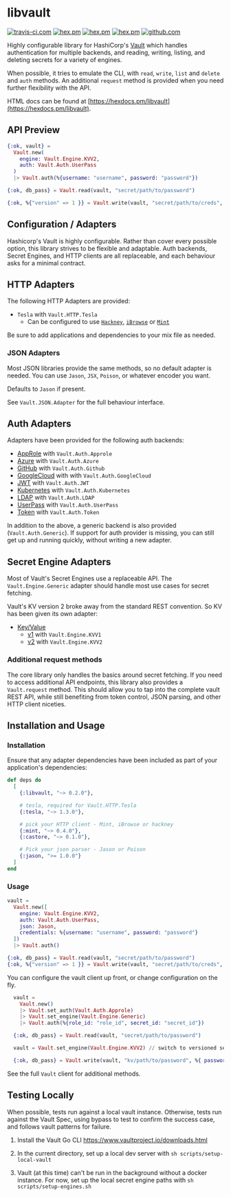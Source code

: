 # libvault

[![travis-ci.com](https://travis-ci.com/matthewoden/libvault.svg?branch=master)](https://travis-ci.com/matthewoden/libvault)
[![hex.pm](https://img.shields.io/hexpm/v/libvault.svg)](https://hex.pm/packages/libvault)
[![hex.pm](https://img.shields.io/hexpm/dt/libvault.svg)](https://hex.pm/packages/libvault)
[![hex.pm](https://img.shields.io/hexpm/l/libvault.svg)](https://hex.pm/packages/libvault)
[![github.com](https://img.shields.io/github/last-commit/matthewoden/libvault.svg)](https://github.com/matthewoden/libvault/commits/master)

Highly configurable library for HashiCorp's
[Vault](https://www.vaultproject.io/) which handles authentication for multiple
backends, and reading, writing, listing, and deleting secrets for a variety of
engines.

When possible, it tries to emulate the CLI, with `read`, `write`, `list` and
`delete` and `auth` methods. An additional `request` method is provided when
you need further flexibility with the API.

HTML docs can be found at
[https://hexdocs.pm/libvault](https://hexdocs.pm/libvault).

## API Preview

```elixir
{:ok, vault} =
  Vault.new(
    engine: Vault.Engine.KVV2,
    auth: Vault.Auth.UserPass
  )
  |> Vault.auth(%{username: "username", password: "password"})

{:ok, db_pass} = Vault.read(vault, "secret/path/to/password")

{:ok, %{"version" => 1 }} = Vault.write(vault, "secret/path/to/creds", %{secret: "secrets!"})
```

## Configuration / Adapters

Hashicorp's Vault is highly configurable. Rather than cover every possible
option, this library strives to be flexible and adaptable. Auth backends,
Secret Engines, and HTTP clients are all replaceable, and each behaviour asks
for a minimal contract.

## HTTP Adapters

The following HTTP Adapters are provided:

- `Tesla` with `Vault.HTTP.Tesla`
  - Can be configured to use [`Hackney`][hackney], [`iBrowse`][ibrowse] or [`Mint`][mint]

Be sure to add applications and dependencies to your mix file as needed.

### JSON Adapters

Most JSON libraries provide the same methods, so no default adapter is needed.
You can use `Jason`, `JSX`, `Poison`, or whatever encoder you want.

Defaults to `Jason` if present.

See `Vault.JSON.Adapter` for the full behaviour interface.

## Auth Adapters

Adapters have been provided for the following auth backends:

- [AppRole](https://www.vaultproject.io/api/auth/approle/index.html) with `Vault.Auth.Approle`
- [Azure](https://www.vaultproject.io/api/auth/azure/index.html) with `Vault.Auth.Azure`
- [GitHub](https://www.vaultproject.io/api/auth/github/index.html) with `Vault.Auth.Github`
- [GoogleCloud](https://www.vaultproject.io/api/auth/gcp/index.html) with with `Vault.Auth.GoogleCloud`
- [JWT](https://www.vaultproject.io/api/auth/jwt/index.html) with `Vault.Auth.JWT`
- [Kubernetes](https://www.vaultproject.io/api/auth/jwt/index.html) with `Vault.Auth.Kubernetes`
- [LDAP](https://www.vaultproject.io/api/auth/ldap/index.html) with `Vault.Auth.LDAP`
- [UserPass](https://www.vaultproject.io/api/auth/userpass/index.html) with `Vault.Auth.UserPass`
- [Token](https://www.vaultproject.io/api/auth/token/index.html#lookup-a-token-self-) with `Vault.Auth.Token`

In addition to the above, a generic backend is also provided
(`Vault.Auth.Generic`).  If support for auth provider is missing, you can still
get up and running quickly, without writing a new adapter.

## Secret Engine Adapters

Most of Vault's Secret Engines use a replaceable API. The
`Vault.Engine.Generic` adapter should handle most use cases for secret
fetching.

Vault's KV version 2 broke away from the standard REST convention. So KV has
been given its own adapter:

- [Key/Value](https://www.vaultproject.io/api/secret/kv/index.html)
  - [v1](https://www.vaultproject.io/api/secret/kv/kv-v1.html) with `Vault.Engine.KVV1`
  - [v2](https://www.vaultproject.io/api/secret/kv/kv-v2.html) with `Vault.Engine.KVV2`

### Additional request methods

The core library only handles the basics around secret fetching. If you need to
access additional API endpoints, this library also provides a `Vault.request`
method. This should allow you to tap into the complete vault REST API, while
still benefiting from token control, JSON parsing, and other HTTP client
niceties.

## Installation and Usage

### Installation

Ensure that any adapter dependencies have been included as part of your
application's dependencies:

```elixir
def deps do
  [
    {:libvault, "~> 0.2.0"},

    # tesla, required for Vault.HTTP.Tesla
    {:tesla, "~> 1.3.0"},

    # pick your HTTP client - Mint, iBrowse or hackney
    {:mint, "~> 0.4.0"},
    {:castore, "~> 0.1.0"},

    # Pick your json parser - Jason or Poison
    {:jason, ">= 1.0.0"}
  ]
end
```

### Usage

```elixir
vault =
  Vault.new([
    engine: Vault.Engine.KVV2,
    auth: Vault.Auth.UserPass,
    json: Jason,
    credentials: %{username: "username", password: "password"}
  ])
  |> Vault.auth()

{:ok, db_pass} = Vault.read(vault, "secret/path/to/password")
{:ok, %{"version" => 1 }} = Vault.write(vault, "secret/path/to/creds", %{secret: "secrets!"})
```

You can configure the vault client up front, or change configuration on the
fly.

```elixir
  vault =
    Vault.new()
    |> Vault.set_auth(Vault.Auth.Approle)
    |> Vault.set_engine(Vault.Engine.Generic)
    |> Vault.auth(%{role_id: "role_id", secret_id: "secret_id"})

  {:ok, db_pass} = Vault.read(vault, "secret/path/to/password")

  vault = Vault.set_engine(Vault.Engine.KVV2) // switch to versioned secrets

  {:ok, db_pass} = Vault.write(vault, "kv/path/to/password", %{ password: "db_pass" })
```

See the full `Vault` client for additional methods.

## Testing Locally

When possible, tests run against a local vault instance. Otherwise, tests run
against the Vault Spec, using bypass to test to confirm the success case, and
follows vault patterns for failure.

1. Install the Vault Go CLI https://www.vaultproject.io/downloads.html

1. In the current directory, set up a local dev server with `sh
   scripts/setup-local-vault`

1. Vault (at this time) can't be run in the background without a docker
   instance. For now, set up the local secret engine paths with `sh
   scripts/setup-engines.sh`

[mint]: https://github.com/ericmj/mint
[hackney]: https://github.com/benoitc/hackney
[ibrowse]: https://github.com/cmullaparthi/ibrowse
